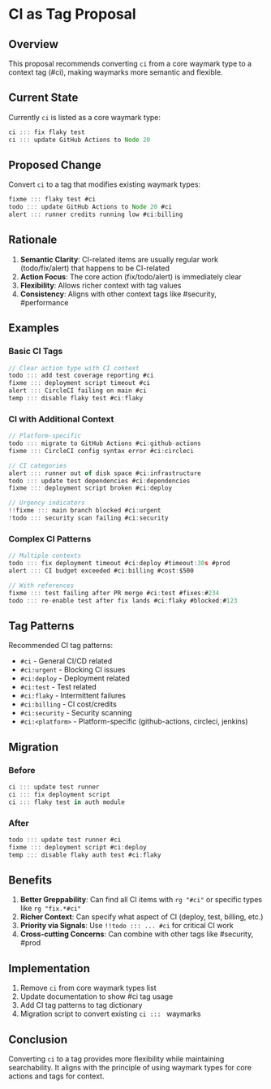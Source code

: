 <!-- tldr ::: proposal to convert ci from core waymark type to context tag -->

# CI as Tag Proposal

## Overview

This proposal recommends converting `ci` from a core waymark type to a context tag (#ci), making waymarks more semantic and flexible.

## Current State

Currently `ci` is listed as a core waymark type:
```javascript
ci ::: fix flaky test
ci ::: update GitHub Actions to Node 20
```

## Proposed Change

Convert `ci` to a tag that modifies existing waymark types:
```javascript
fixme ::: flaky test #ci
todo ::: update GitHub Actions to Node 20 #ci
alert ::: runner credits running low #ci:billing
```

## Rationale

1. **Semantic Clarity**: CI-related items are usually regular work (todo/fix/alert) that happens to be CI-related
2. **Action Focus**: The core action (fix/todo/alert) is immediately clear
3. **Flexibility**: Allows richer context with tag values
4. **Consistency**: Aligns with other context tags like #security, #performance

## Examples

### Basic CI Tags
```javascript
// Clear action type with CI context
todo ::: add test coverage reporting #ci
fixme ::: deployment script timeout #ci
alert ::: CircleCI failing on main #ci
temp ::: disable flaky test #ci:flaky
```

### CI with Additional Context
```javascript
// Platform-specific
todo ::: migrate to GitHub Actions #ci:github-actions
fixme ::: CircleCI config syntax error #ci:circleci

// CI categories
alert ::: runner out of disk space #ci:infrastructure
todo ::: update test dependencies #ci:dependencies
fixme ::: deployment script broken #ci:deploy

// Urgency indicators
!!fixme ::: main branch blocked #ci:urgent
!todo ::: security scan failing #ci:security
```

### Complex CI Patterns
```javascript
// Multiple contexts
todo ::: fix deployment timeout #ci:deploy #timeout:30s #prod
alert ::: CI budget exceeded #ci:billing #cost:$500

// With references
fixme ::: test failing after PR merge #ci:test #fixes:#234
todo ::: re-enable test after fix lands #ci:flaky #blocked:#123
```

## Tag Patterns

Recommended CI tag patterns:
- `#ci` - General CI/CD related
- `#ci:urgent` - Blocking CI issues  
- `#ci:deploy` - Deployment related
- `#ci:test` - Test related
- `#ci:flaky` - Intermittent failures
- `#ci:billing` - CI cost/credits
- `#ci:security` - Security scanning
- `#ci:<platform>` - Platform-specific (github-actions, circleci, jenkins)

## Migration

### Before
```javascript
ci ::: update test runner
ci ::: fix deployment script
ci ::: flaky test in auth module
```

### After  
```javascript
todo ::: update test runner #ci
fixme ::: deployment script #ci:deploy
temp ::: disable flaky auth test #ci:flaky
```

## Benefits

1. **Better Greppability**: Can find all CI items with `rg "#ci"` or specific types like `rg "fix.*#ci"`
2. **Richer Context**: Can specify what aspect of CI (deploy, test, billing, etc.)
3. **Priority via Signals**: Use `!!todo ::: ... #ci` for critical CI work
4. **Cross-cutting Concerns**: Can combine with other tags like #security, #prod

## Implementation

1. Remove `ci` from core waymark types list
2. Update documentation to show #ci tag usage
3. Add CI tag patterns to tag dictionary
4. Migration script to convert existing `ci ::: ` waymarks

## Conclusion

Converting `ci` to a tag provides more flexibility while maintaining searchability. It aligns with the principle of using waymark types for core actions and tags for context.